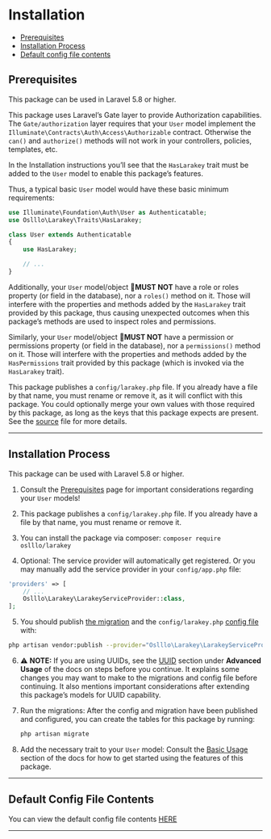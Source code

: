 # Installation

- [Prerequisites](#prerequisites)
- [Installation Process](#installation-process)
- [Default config file contents](#default-config-file-contents)

## Prerequisites

This package can be used in Laravel 5.8 or higher.

This package uses Laravel’s Gate layer to provide Authorization capabilities. The ```Gate/authorization``` layer requires that your ```User``` model implement the ```Illuminate\Contracts\Auth\Access\Authorizable``` contract. Otherwise the ```can()``` and ```authorize()``` methods will not work in your controllers, policies, templates, etc.

In the Installation instructions you’ll see that the ```HasLarakey``` trait must be added to the ```User``` model to enable this package’s features.

Thus, a typical basic ```User``` model would have these basic minimum requirements:

```php
use Illuminate\Foundation\Auth\User as Authenticatable;
use Oslllo\Larakey\Traits\HasLarakey;

class User extends Authenticatable
{
    use HasLarakey;

    // ...
}
```

Additionally, your ```User``` model/object 🚫**MUST NOT** have a role or roles property (or field in the database), nor a ```roles()``` method on it. Those will interfere with the properties and methods added by the ```HasLarakey``` trait provided by this package, thus causing unexpected outcomes when this package’s methods are used to inspect roles and permissions.

Similarly, your ```User``` model/object 🚫**MUST NOT** have a permission or permissions property (or field in the database), nor a ```permissions()``` method on it. Those will interfere with the properties and methods added by the ```HasPermissions``` trait provided by this package (which is invoked via the ```HasLarakey``` trait).

This package publishes a ```config/larakey.php``` file. If you already have a file by that name, you must rename or remove it, as it will conflict with this package. You could optionally merge your own values with those required by this package, as long as the keys that this package expects are present. See the [source](https://github.com/Oslllo/larakey/blob/master/config/larakey.php) file for more details.

---

## Installation Process

This package can be used with Laravel 5.8 or higher.

1. Consult the [Prerequisites](#prerequisites) page for important considerations regarding your ```User``` models!

2. This package publishes a ```config/larakey.php``` file. If you already have a file by that name, you must rename or remove it.

3. You can install the package via composer: ```composer require oslllo/larakey```

4. Optional: The service provider will automatically get registered. Or you may manually add the service provider in your ```config/app.php``` file:

```php
'providers' => [
    // ...
    Oslllo\Larakey\LarakeyServiceProvider::class,
];
```

5. You should publish [the migration](https://github.com/Oslllo/larakey/blob/master/database/migrations/create_larakey_permission_tables.php.stub) and the ```config/larakey.php``` [config file](https://github.com/Oslllo/larakey/blob/master/config/larakey.php) with:

```bash
php artisan vendor:publish --provider="Oslllo\Larakey\LarakeyServiceProvider::class"
```

6. ⚠️ **NOTE:** If you are using UUIDs, see the [UUID](advanced-usage/uuid.md) section under **Advanced Usage** of the docs on steps before you continue. It explains some changes you may want to make to the migrations and config file before continuing. It also mentions important considerations after extending this package’s models for UUID capability.

7. Run the migrations: After the config and migration have been published and configured, you can create the tables for this package by running:

    ```bash
    php artisan migrate
    ```

8. Add the necessary trait to your ```User``` model: Consult the [Basic Usage](getting-started/basic-usage.md) section of the docs for how to get started using the features of this package.

---

## Default Config File Contents

You can view the default config file contents [HERE](https://github.com/Oslllo/larakey/blob/master/config/larakey.php)

---
